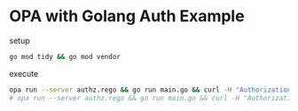 
# OPA with Golang Auth Example

setup

```sh
go mod tidy && go mod vendor
```

execute

```sh
opa run --server authz.rego && go run main.go && curl -H "Authorization: YOUR_JWT_TOKEN_HERE"
# opa run --server authz.rego && go run main.go && curl -H "Authorization: eyJhbGciOiJIUzI1NiJ9.eyJSb2xlIjoiQWRtaW4iLCJJc3N1ZXIiOiJJc3N1ZXIiLCJVc2VybmFtZSI6IkphdmFJblVzZSIsImV4cCI6MTY4MTE3Njg0MywiaWF0IjoxNjgxMTc2ODQzfQ.msOjNrAFNOr6nFKb84oV75gVMSl5Bg3CAEHXGfYYCBM"
```
